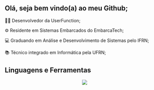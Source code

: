 ## Olá, seja bem vindo(a) ao meu Github;     

👨‍💻 Desenvolvedor da UserFunction;

⚙  Residente em Sistemas Embarcados do EmbarcaTech;

💻 Graduando em Análise e Desenvolvimento de Sistemas pelo IFRN;

📚 Técnico integrado em Informática pela UFRN;

## Linguagens e Ferramentas

<p align="center">
  <a href="https://skillicons.dev">
    <img src="https://skillicons.dev/icons?i=angular,nodejs,django,js,java,ts,php,spring,postgres,git,html,css,c" />
  </a>
</p>
